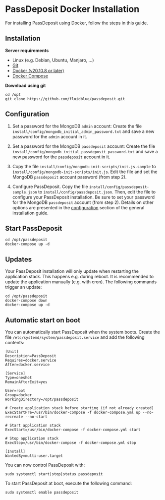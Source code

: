 # PassDeposit Docker Installation

For installing PassDeposit using Docker, follow the steps in this guide.


## Installation

**Server requirements**

* Linux (e.g. Debian, Ubuntu, Manjaro, ...)
* [Git](https://git-scm.com/)
* [Docker (v20.10.8 or later)](https://docs.docker.com/engine/install/)
* [Docker Compose](https://docs.docker.com/compose/install/)

**Download using git**

	cd /opt
	git clone https://github.com/fluidblue/passdeposit.git


## Configuration

1. Set a password for the MongoDB `admin` account:
Create the file `install/config/mongodb_initial_admin_password.txt` and save a new password for the `admin` account in it.

2. Set a password for the MongoDB `passdeposit` account:
Create the file `install/config/mongodb_initial_passdeposit_password.txt` and save a new password for the `passdeposit` account in it.

3. Copy the file `install/config/mongodb-init-scripts/init.js.sample` to `install/config/mongodb-init-scripts/init.js`.
Edit the file and set the MongoDB `passdeposit` account password (from step 2).

4. Configure PassDeposit.
Copy the file `install/config/passdeposit-sample.json` to `install/config/passdeposit.json`.
Then, edit the file to configure your PassDeposit installation.
Be sure to set your password for the MongoDB `passdeposit` account (from step 2).
Details on other options are presented in the [configuration](Install.md#configuration) section of the general installation guide.


## Start PassDeposit

	cd /opt/passdeposit
	docker-compose up -d


## Updates

Your PassDeposit installation will only update when restarting the application stack. This happens e.g. during reboot.
It is recommended to update the application manually (e.g. with cron).
The following commands trigger an update:

	cd /opt/passdeposit
	docker-compose down
	docker-compose up -d


## Automatic start on boot

You can automatically start PassDeposit when the system boots.
Create the file `/etc/systemd/system/passdeposit.service` and add the following contents:

	[Unit]
	Description=PassDeposit
	Requires=docker.service
	After=docker.service

	[Service]
	Type=oneshot
	RemainAfterExit=yes

	User=root
	Group=docker
	WorkingDirectory=/opt/passdeposit

	# Create application stack before starting (if not already created)
	ExecStartPre=/usr/bin/docker-compose -f docker-compose.yml up --no-recreate --no-start

	# Start application stack
	ExecStart=/usr/bin/docker-compose -f docker-compose.yml start

	# Stop application stack
	ExecStop=/usr/bin/docker-compose -f docker-compose.yml stop

	[Install]
	WantedBy=multi-user.target

You can now control PassDeposit with:

	sudo systemctl start|stop|status passdeposit

To start PassDeposit at boot, execute the following command:

	sudo systemctl enable passdeposit

